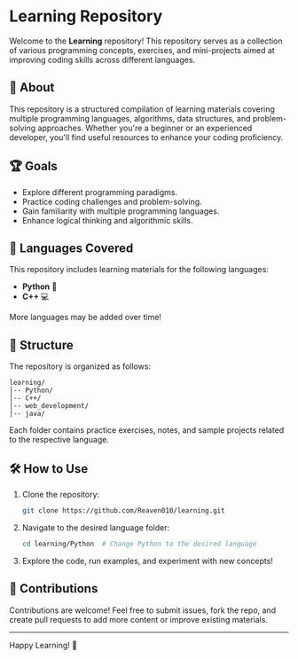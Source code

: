 # Learning Repository

Welcome to the **Learning** repository! This repository serves as a collection of various programming concepts, exercises, and mini-projects aimed at improving coding skills across different languages.

## 📌 About
This repository is a structured compilation of learning materials covering multiple programming languages, algorithms, data structures, and problem-solving approaches. Whether you're a beginner or an experienced developer, you'll find useful resources to enhance your coding proficiency.

## 🏆 Goals
- Explore different programming paradigms.
- Practice coding challenges and problem-solving.
- Gain familiarity with multiple programming languages.
- Enhance logical thinking and algorithmic skills.

## 🚀 Languages Covered
This repository includes learning materials for the following languages:
- **Python** 🐍
- **C++** 💻

More languages may be added over time!

## 📂 Structure
The repository is organized as follows:
```
learning/
│-- Python/
│-- C++/
│-- web_development/
│-- java/
```
Each folder contains practice exercises, notes, and sample projects related to the respective language.

## 🛠 How to Use
1. Clone the repository:
   ```sh
   git clone https://github.com/Reaven010/learning.git
   ```
2. Navigate to the desired language folder:
   ```sh
   cd learning/Python  # Change Python to the desired language
   ```
3. Explore the code, run examples, and experiment with new concepts!

## 🤝 Contributions
Contributions are welcome! Feel free to submit issues, fork the repo, and create pull requests to add more content or improve existing materials.

---
Happy Learning! 🚀
